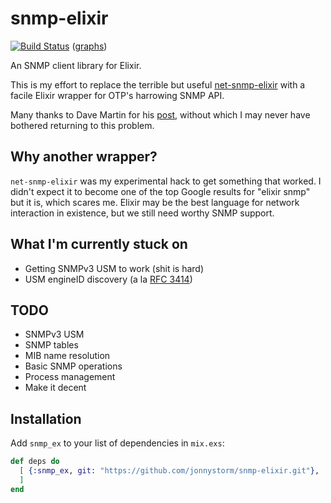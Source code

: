 # snmp-elixir

[![Build Status](https://travis-ci.org/jonnystorm/snmp-elixir.svg?branch=master)](https://travis-ci.org/jonnystorm/snmp-elixir)
([graphs](http://scribu.github.io/travis-stats/#jonnystorm/snmp-elixir/master))

An SNMP client library for Elixir.

This is my effort to replace the terrible but useful
[net-snmp-elixir](https://github.com/jonnystorm/net-snmp-elixir) with a
facile Elixir wrapper for OTP's harrowing SNMP API.

Many thanks to Dave Martin for his
[post](https://groups.google.com/forum/#!topic/elixir-lang-talk/lGWGXFoUVvc),
without which I may never have bothered returning to this problem.

## Why another wrapper?

`net-snmp-elixir` was my experimental hack to get something that worked.
I didn't expect it to become one of the top Google results for "elixir snmp"
but it is, which scares me. Elixir may be the best language for network
interaction in existence, but we still need worthy SNMP support.

## What I'm currently stuck on

* Getting SNMPv3 USM to work (shit is hard)
* USM engineID discovery (a la [RFC 3414](https://tools.ietf.org/html/rfc3414#section-4))

## TODO

* SNMPv3 USM
* SNMP tables
* MIB name resolution
* Basic SNMP operations
* Process management
* Make it decent

## Installation

Add `snmp_ex` to your list of dependencies in `mix.exs`:

```elixir
def deps do
  [ {:snmp_ex, git: "https://github.com/jonnystorm/snmp-elixir.git"},
  ]
end
```

